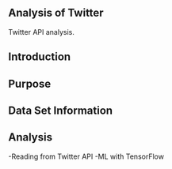 ## Analysis of Twitter
Twitter API analysis.


## Introduction

## Purpose


## Data Set Information

## Analysis
-Reading from Twitter API
-ML with TensorFlow
